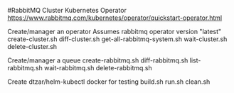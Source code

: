 #RabbitMQ Cluster Kubernetes Operator
https://www.rabbitmq.com/kubernetes/operator/quickstart-operator.html

Create/manager an operator
Assumes rabbitmq operator version "latest"
create-cluster.sh
diff-cluster.sh
get-all-rabbitmq-system.sh
wait-cluster.sh
delete-cluster.sh

Create/manager a queue
create-rabbitmq.sh
diff-rabbitmq.sh
list-rabbitmq.sh
wait-rabbitmq.sh
delete-rabbitmq.sh

Create dtzar/helm-kubectl docker for testing
build.sh
run.sh
clean.sh
